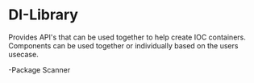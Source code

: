# DI-Library
Provides API's that can be used together to help create IOC containers. Components can be used together or individually based on the users usecase.

-Package Scanner
